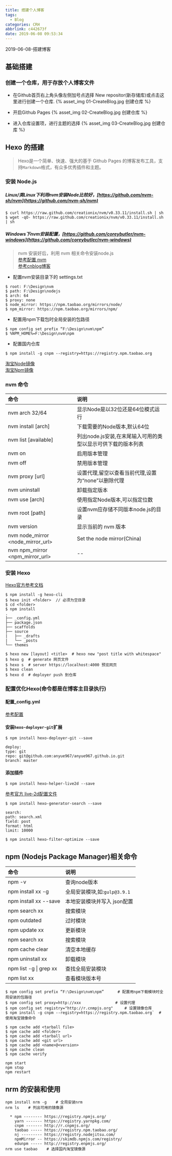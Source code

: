 ```yaml
---
title: 搭建个人博客
tags:
  - Blog
categories: CRH
abbrlink: c442673f
date: 2019-06-08 09:53:34
---
```

2019-06-08-搭建博客
<!-- more -->

## 基础搭建
### 创建一个仓库，用于存放个人博客文件
+ 在Github首页右上角头像左侧加号点选择 New repositor(新存储库)或点击这里进行创建一个仓库.
{% asset_img 01-CreateBlog.jpg 创建仓库 %}  

+ 开启Github Pages
{% asset_img 02-CreateBlog.jpg 创建仓库 %}  

+ 进入仓库设置项，进行主题的选择
{% asset_img 03-CreateBlog.jpg 创建仓库 %}  

## Hexo 的搭建
> Hexo是一个简单、快速、强大的基于 Github Pages 的博客发布工具，支持`Markdown`格式，有众多优秀插件和主题。

### 安装 Node.js 
##### Linux/类Linux下利用nvm安装Node比较好，[https://github.com/nvm-sh/nvm](https://github.com/nvm-sh/nvm)

```
$ curl https://raw.github.com/creationix/nvm/v0.33.11/install.sh | sh
$ wget -qO- https://raw.github.com/creationix/nvm/v0.33.11/install.sh | sh
```

##### Windows下nvm安装配置，[https://github.com/coreybutler/nvm-windows](https://github.com/coreybutler/nvm-windows)

  > nvm 安装好后，利用 nvm 相关命令安装node.js  
  > [参考配置 nvm](https://blog.csdn.net/qq_27626333/article/details/77857223)   
  > [参考cnblog博客](https://www.cnblogs.com/wyy1234/p/9727142.html)

+ 配置nvm安装目录下的 settings.txt
```
$ root: F:\Design\nvm
$ path: F:\Design\nodejs
$ arch: 64 
$ proxy: none 
$ node_mirror: https://npm.taobao.org/mirrors/node/
$ npm_mirror: https://npm.taobao.org/mirrors/npm/
```

+ 配置用npm下载包时全局安装的包路径
```
$ npm config set prefix “F:\Design\nvm\npm”
$ %NPM_HOME%=F:\Design\nvm\npm
```
 
+ 配置国内仓库  
```
$ npm install -g cnpm --registry=https://registry.npm.taobao.org
```

[淘宝Node镜像](https://npm.taobao.org/mirrors/node/)  
[淘宝Npm镜像](https://npm.taobao.org/mirrors/npm/)  

### nvm 命令  
| 命令                              | 说明                                                         |
| :-------------------------------- | :----------------------------------------------------------- |
| nvm arch 32/64                    | 显示Node是以32位还是64位模式运行                             |
| nvm install <version> [arch]      | 下载需要的Node版本,默认64位                                  |
| nvm list [available]              | 列出node.js安装,在末尾输入可用的类型以显示可供下载的版本列表 |
| nvm on                            | 启用版本管理                                                 |
| nvm off                           | 禁用版本管理                                                 |
| nvm proxy [url]                   | 设置代理,留空以查看当前代理,设置为“none”以删除代理           |
| nvm uninstall <version>           | 卸载指定版本                                                 |
| nvm use <version> [arch]          | 使用指定Node版本,可以指定位数                                |
| nvm root [path]                   | 设置nvm应存储不同版本node.js的目录                           |
| nvm version                       | 显示当前的 nvm 版本                                          |
| nvm node_mirror <node_mirror_url> | Set the node mirror(China)                                   |
| nvm npm_mirror <npm_mirror_url>   | --                                                           |

### 安装 Hexo 
[Hexo官方参考文档](https://hexo.io/zh-cn/docs/)
```
$ npm install -g hexo-cli
$ hexo init <folder>  // 必须为空目录
$ cd <folder>
$ npm install
.
├── _config.yml
├── package.json
├── scaffolds
├── source
|   ├── _drafts
|   └── _posts
└── themes

$ hexo new [layout] <title>  # hexo new "post title with whitespace"  
$ hexo g  # generate 网页文件
$ hexo s  # server https://localhost:4000 预览网页
$ hexo clean 
$ hexo d  # deployer push 到仓库
```

### 配置优化Hexo(命令都是在博客主目录执行)
#### 配置_config.yml
[参考配置](https://github.com/cczeng/BlogBackup/blob/master/_config.yml)
#### 安装`hexo-deployer-git`扩展
```
$ npm install hexo-deployer-git --save
  
deploy:
type: git
repo: git@github.com:anyue967/anyue967.github.io.git
branch: master
```
   
#### 添加插件
```
$ npm install hexo-helper-live2d --save
```

[参考官方 live-2d配置文件](https://github.com/EYHN/hexo-helper-live2d)

```
$ npm install hexo-generator-search --save

search:
path: search.xml
field: post
format: html
limit: 10000
```

```
$ npm install hexo-filter-optimize --save
```
  
## npm (Nodejs Package Manager)相关命令  
| 命令                    | 说明                         |
| :---------------------- | :--------------------------- |
| npm -v                  | 查询node版本                 |
| npm install xx -g       | 全局安装模块,如:`gulp@3.9.1` |
| npm install xx --save   | 本地安装模块并写入 json配置  |
| npm search xx           | 搜索模块                     |
| npm outdated            | 过时模块                     |
| npm update xx           | 更新模块                     |
| npm search xx           | 搜索模块                     |
| npm cache clear         | 清空本地缓存                 |
| npm uninstall xx        | 卸载模块                     |
| npm list -g \| grep xx | 查找全局安装模块             |
| npm list xx             | 查看模块版本号               |

```
$ npm config set prefix “F:\Design\nvm\npm”      # 配置用npm下载模块时全局安装的包路径
$ npm config set proxy=http://xxx               # 设置代理
$ npm config set registry="http://r.cnmpjs.org"     # 设置镜像仓库
$ npm install -g cnpm --registry=https://registry.npm.taobao.org`  # 使用淘宝镜像命令
```

```
$ npm cache add <tarball file>
$ npm cache add <folder>
$ npm cache add <tarball url> 
$ npm cache add <git url> 
$ npm cache add <name>@<version>  
$ npm cache clean 
$ npm cache verify  

npm start
npm stop
npm restart
```

## nrm 的安装和使用
```
npm install nrm -g    # 全局安装nrm  
nrm ls    # 列出可用的镜像源  

  * npm -------- https://registry.npmjs.org/
    yarn ------- https://registry.yarnpkg.com/
    cnpm ------- http://r.cnpmjs.org/
    taobao ----- https://registry.npm.taobao.org/
    nj --------- https://registry.nodejitsu.com/
    npmMirror -- https://skimdb.npmjs.com/registry/
    edunpm ----- http://registry.enpmjs.org/
nrm use taobao    # 选择国内淘宝镜像源
```